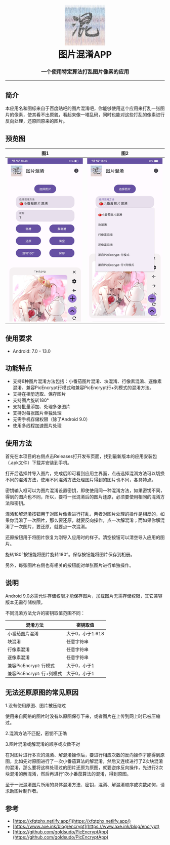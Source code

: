 <h1 align="center">
  <img src="images/logo.jpg" alt="PicEncrypt" width="128" />
  <br>
  图片混淆APP
  <br>
</h1>

<h3 align="center">
一个使用特定算法打乱图片像素的应用
</h3>

---

## 简介

本应用名和图标来自于百度贴吧的图片混淆吧，你能够使用这个应用来打乱一张图片的像素，使其看不出原貌，看起来像一堆乱码，同时也能对这些打乱的像素进行反向处理，还原回原来的图片。

## 预览图

| 图1                         | 图2                          |
|----------------------------|-----------------------------|
| ![图1](images/preview1.jpg) | ![图2](images/preview2.jpg)  |

## 使用要求

- Android: 7.0 - 13.0

## 功能特点

- 支持6种图片混淆方法包括：小番茄图片混淆、块混淆、行像素混淆、逐像素混淆、兼容PicEncrypt行模式和兼容PicEncrypt行+列模式的混淆方法。
- 支持在相册选取、保存图片
- 支持图片旋转180°
- 支持批量添加、处理多张图片
- 支持对每张图片单独处理
- 无需手机存储权限（除了Android 9.0）
- 使用多线程加速图片处理

## 使用方法

首先在本项目的右侧点击Releases打开发布页面，找到最新版本的应用安装包（.apk文件）下载并安装到手机。

打开后选择并导入图片，完成后即可看到应用主界面，点击选择混淆方法可以切换不同的混淆方法，使用不同混淆方法处理图片得到的图片也不同，各具特点。

密钥输入框可以为图片混淆设置密钥，即使使用同一种混淆方法，如果密钥不同，得到的图片也不同，所以，要将一张混淆后的图片还原，必须要使用相同的混淆方法和密钥。

混淆和解混淆按钮用于对图片像素进行打乱，两者对图片处理的操作是相反的，如果你混淆了一次图片，那么要还原，就要反向操作，点一次解混淆；而如果你解混淆了一次图片，要还原，就要点一次混淆。

还原按钮用于将图片恢复为刚导入应用时的样子。清空按钮可以清空导入应用的图片。

旋转180°按钮能将图片旋转180°。保存按钮能将图片保存到相册。

另外，每张图片右侧也有相关的按钮能对单张图片进行单独操作。

## 说明

Android 9.0必需允许存储权限才能保存图片，加载图片无需存储权限，其它兼容版本无需存储权限。

不同混淆方法允许的密钥取值范围不同：

| 混淆方法                 | 密钥取值         |
| ---------------------- | --------------- |
| 小番茄图片混淆            | 大于0，小于1.618  |
| 块混淆                  | 任意字符串        |
| 行像素混淆               | 任意字符串        |
| 逐像素混淆               | 任意字符串        |
| 兼容PicEncrypt: 行模式   | 大于0，小于1      |
| 兼容PicEncrypt: 行+列模式 | 大于0，小于1      |

## 无法还原原图的常见原因

1.没有使用原图、图片被压缩过

使用来自网络的图片时没有以原图保存下来，或者图片在上传到网上时已被压缩过。

2.混淆方法不匹配，密钥不正确

3.图片混淆或解混淆的顺序或次数不对

在对图片进行多次的混淆、解混淆操作后，要进行相应次数的反向操作才能得到原图，比如先对原图进行了一次小番茄算法的解混淆，然后又连续进行了2次块混淆的混淆，那么要将这样处理过的图片还原为原图，就要逆序反向操作，先进行2次块混淆的解混淆，然后再进行1次小番茄算法的混淆，得到原图。

至于一张混淆图片所用的具体混淆方法、密钥，混淆、解混淆顺序或次数如何，请求助图片制作者。

## 参考

- [https://xfqtphx.netlify.app/](https://xfqtphx.netlify.app/)
- [https://www.axe.ink/blog/encrypt](https://www.axe.ink/blog/encrypt)
- [https://github.com/goldsudo/PicEncryptApp](https://github.com/goldsudo/PicEncryptApp)